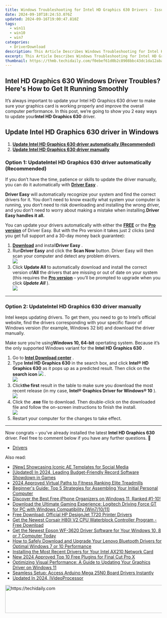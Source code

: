 ```yaml
---
title: Windows Troubleshooting for Intel HD Graphics 630 Drivers - Issues Addressed
date: 2024-09-10T18:24:53.076Z
updated: 2024-09-16T19:00:47.810Z
tags:
  - win11
  - win10
  - win7
categories:
  - DriverDownload
description: This Article Describes Windows Troubleshooting for Intel HD Graphics 630 Drivers - Issues Addressed
excerpt: This Article Describes Windows Troubleshooting for Intel HD Graphics 630 Drivers - Issues Addressed
thumbnail: https://thmb.techidaily.com/f0ebef61d0b2c8908bbc43dc1da12abaf166bb4f6229b3a45bf569455ab91d1f.jpg
---
```


## Intel HD Graphics 630 Windows Driver Troubles? Here's How to Get It Running Smoothly

It’s always important to update your Intel HD Graphics 630 driver to make sure your graphics card is working properly and improve the overall computer performance. In this post, we’re going to show you 2 easy ways to update your**Intel HD Graphics 630**  driver.

## Update **Intel HD Graphics 630**  driver in Windows

1. [**Update Intel HD Graphics 630 driver automatically (Recommended)**](https://www.drivereasy.com/knowledge/update-intel-hd-graphics-630-driver-easily/#O1)
2. [**Update Intel HD Graphics 630 driver manually**](https://tools.techidaily.com/drivereasy/download/)

### Option 1: Update**Intel HD Graphics 630 driver** automatically (Recommended)

 If you don’t have the time, patience or skills to update the driver manually, you can do it automatically with **[Driver Easy](https://tools.techidaily.com/drivereasy/download/)**  .

**Driver Easy**   will automatically recognize your system and find the correct drivers for it. You don’t need to know exactly what system your computer is running, you don’t need to risk downloading and installing the wrong driver, and you don’t need to worry about making a mistake when installing.**Driver Easy handles it all.**

 You can update your drivers automatically with either the **[FREE](https://tools.techidaily.com/drivereasy/download/)**  or the **[Pro version](https://tools.techidaily.com/drivereasy/download/)**  of Driver Easy. But with the Pro version it takes just 2 clicks (and you get full support and a 30-day money back guarantee):

1. **[Download](https://tools.techidaily.com/drivereasy/download/)**  and install**Driver Easy** .
2. Run**Driver Easy** and click the **Scan Now** button. Driver Easy will then scan your computer and detect any problem drivers.  
![](https://images.drivereasy.com/wp-content/uploads/2018/05/img_5afb955c3ee3c.jpg)
3. Click **Update All** to automatically download and install the correct version of**All** the drivers that are missing or out of date on your system (this requires the **[Pro version](https://tools.techidaily.com/drivereasy/download/)**  – you’ll be prompted to upgrade when you click _**Update All**_ ).  
![](https://images.drivereasy.com/wp-content/uploads/2018/05/img_5afd081b5fc79.jpg)

---

### Option 2: Update**Intel HD Graphics 630** driver manually

 Intel keeps updating drivers. To get them, you need to go to Intel’s official website, find the drivers corresponding with your specific flavor of Windows version (for example, Windows 32 bit) and download the driver manually.

 Make sure you’re using**Windows 10, 64-bit** opertating system. Because it’s the only supported Windows variant for the **Intel HD Graphics 630** .

1. Go to **[Intel Download center](https://downloadcenter.intel.com/)**  .
2. Type **Intel HD Graphics 630**  in the search box, and click **Intel® HD Graphics 630** as it pops up as a predicted result. Then click on the **search icon ![](https://images.drivereasy.com/wp-content/uploads/2018/05/img_5afcfdc0ec4e1.png)**  .  
![](https://images.drivereasy.com/wp-content/uploads/2018/05/img_5afcfce094e06.jpg)
3. Click**the first** result in the table to make sure you download the most recent release (in my case, **Intel® Graphics Driver for Windows® 10** ).  
![](https://images.drivereasy.com/wp-content/uploads/2018/05/img_5afcff46da7d1.jpg)
4. Click the **.exe** file to download. Then double-click on the downloaded file and follow the on-screen instructions to finish the install.  
![](https://images.drivereasy.com/wp-content/uploads/2018/05/img_5afd23fd6d2e5.jpg)
5. Restart your computer for the changes to take effect.

---

 Now congrats – you’ve already installed the latest **Intel HD Graphics 630** driver. Feel free to comment below if you have any further questions. 🙂

* [Drivers](https://tools.techidaily.com/drivereasy/download/)

<ins class="adsbygoogle"
     style="display:block"
     data-ad-format="autorelaxed"
     data-ad-client="ca-pub-7571918770474297"
     data-ad-slot="1223367746"></ins>

<ins class="adsbygoogle"
     style="display:block"
     data-ad-client="ca-pub-7571918770474297"
     data-ad-slot="8358498916"
     data-ad-format="auto"
     data-full-width-responsive="true"></ins>

<span class="atpl-alsoreadstyle">Also read:</span>
<div><ul>
<li><a href="https://instagram-videos.techidaily.com/new-showcasing-iconic-ae-templates-for-social-media/"><u>[New] Showcasing Iconic AE Templates for Social Media</u></a></li>
<li><a href="https://screen-mirroring-recording.techidaily.com/updated-in-2024-leading-budget-friendly-record-software-showdown-in-games/"><u>[Updated] In 2024, Leading Budget-Friendly Record Software Showdown in Games</u></a></li>
<li><a href="https://fox-boxes.techidaily.com/2024-approved-virtual-paths-to-fitness-ranking-elite-treadmills/"><u>2024 Approved Virtual Paths to Fitness Ranking Elite Treadmills</u></a></li>
<li><a href="https://hardware-help.techidaily.com/beginners-guide-top-5-strategies-for-assembling-your-initial-personal-computer/"><u>Beginner's Guide: Top 5 Strategies for Assembling Your Initial Personal Computer</u></a></li>
<li><a href="https://discover-dash.techidaily.com/discover-the-best-free-iphone-organizers-on-windows-11-ranked-1-10/"><u>Discover the Best Free iPhone Organizers on Windows 11, Ranked #1-10!</u></a></li>
<li><a href="https://driver-download.techidaily.com/download-the-ultimate-gaming-experience-logitech-driving-force-gt-for-pc-with-windows-compatibility-win71011/"><u>Download the Ultimate Gaming Experience: Logitech Driving Force GT for PC with Windows Compatibility (Win7/10/11)</u></a></li>
<li><a href="https://driver-download.techidaily.com/free-download-official-hp-designjet-t720-printer-drivers/"><u>Free Download: Official HP DesignJet T720 Printer Drivers</u></a></li>
<li><a href="https://driver-download.techidaily.com/get-the-newest-corsair-h80i-v2-cpu-waterblock-controller-program-free-download/"><u>Get the Newest Corsair H80I V2 CPU Waterblock Controller Program - Free Download</u></a></li>
<li><a href="https://driver-download.techidaily.com/1722970141531-get-the-newest-epson-wf-3620-driver-software-for-your-windows-10-8-or-7-computer-today/"><u>Get the Newest Epson WF-3620 Driver Software for Your Windows 10, 8 or 7 Computer Today</u></a></li>
<li><a href="https://driver-download.techidaily.com/how-to-safely-download-and-upgrade-your-lenovo-bluetooth-drivers-for-optimal-windows-7-or-10-performance/"><u>How to Safely Download and Upgrade Your Lenovo Bluetooth Drivers for Optimal Windows 7 or 10 Performance</u></a></li>
<li><a href="https://win-amazing.techidaily.com/installing-the-most-recent-drivers-for-your-intel-ax210-network-card/"><u>Installing the Most Recent Drivers for Your Intel AX210 Network Card</u></a></li>
<li><a href="https://ai-driven-video-production.techidaily.com/new-2024-approved-top-10-free-plugins-for-final-cut-pro-x/"><u>New 2024 Approved Top 10 Free Plugins for Final Cut Pro X</u></a></li>
<li><a href="https://driver-download.techidaily.com/optimizing-visual-performance-a-guide-to-updating-your-graphics-driver-on-windows-11/"><u>Optimizing Visual Performance: A Guide to Updating Your Graphics Driver on Windows 11</u></a></li>
<li><a href="https://driver-download.techidaily.com/1722975563583-seamless-setup-access-arduino-mega-25n0-board-drivers-instantly/"><u>Seamless Setup: Access Arduino Mega 25N0 Board Drivers Instantly</u></a></li>
<li><a href="https://ai-video-tools.techidaily.com/updated-in-2024-ivideoprocessor/"><u>Updated In 2024, IVideoProcessor</u></a></li>
</ul></div>

<!-- affiliate ads begin -->
<a href="https://appsumo.8odi.net/c/5597632/2129741/7443" target="_top" id="2129741">
  <img src="//a.impactradius-go.com/display-ad/7443-2129741" border="0" alt="https://techidaily.com" width="728" height="90"/>
</a>
<img height="0" width="0" src="https://appsumo.8odi.net/i/5597632/2129741/7443" style="position:absolute;visibility:hidden;" border="0" />
<!-- affiliate ads end -->

